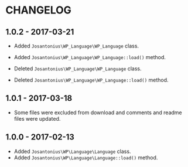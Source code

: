 # CHANGELOG

## 1.0.2 - 2017-03-21
* Added `Josantonius\WP_Language\WP_Language` class.
* Added `Josantonius\WP_Language\WP_Language::load()` method.

* Deleted `Josantonius\WP_Language\WP_Language` class.
* Deleted `Josantonius\WP_Language\WP_Language::load()` method.

## 1.0.1 - 2017-03-18
* Some files were excluded from download and comments and readme files were updated.

## 1.0.0 - 2017-02-13
* Added `Josantonius\WP\Language\Language` class.
* Added `Josantonius\WP\Language\Language::load()` method.